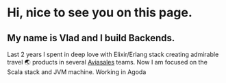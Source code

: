 
# Hi, nice to see you on this page. 
## My name is Vlad and I build Backends.

Last 2 years I spent in deep love with Elixir/Erlang stack creating admirable travel 🌏 products in several [Aviasales](https://aviasales.ru) teams. Now I am focused on the Scala stack and JVM machine. Working in Agoda
